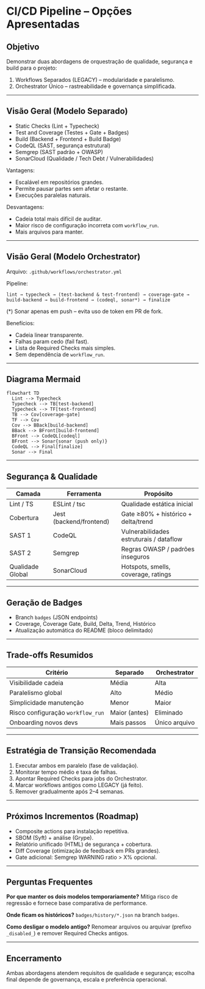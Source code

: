 # CI/CD Pipeline – Opções Apresentadas

## Objetivo
Demonstrar duas abordagens de orquestração de qualidade, segurança e build para o projeto:
1. Workflows Separados (LEGACY) – modularidade e paralelismo.
2. Orchestrator Único – rastreabilidade e governança simplificada.

---
## Visão Geral (Modelo Separado)
- Static Checks (Lint + Typecheck)
- Test and Coverage (Testes + Gate + Badges)
- Build (Backend + Frontend + Build Badge)
- CodeQL (SAST, segurança estrutural)
- Semgrep (SAST padrão + OWASP)
- SonarCloud (Qualidade / Tech Debt / Vulnerabilidades)

Vantagens:
- Escalável em repositórios grandes.
- Permite pausar partes sem afetar o restante.
- Execuções paralelas naturais.

Desvantagens:
- Cadeia total mais difícil de auditar.
- Maior risco de configuração incorreta com `workflow_run`.
- Mais arquivos para manter.

---
## Visão Geral (Modelo Orchestrator)
Arquivo: `.github/workflows/orchestrator.yml`

Pipeline:
```
lint → typecheck → (test-backend & test-frontend) → coverage-gate → build-backend → build-frontend → (codeql, sonar*) → finalize
```
(*) Sonar apenas em push – evita uso de token em PR de fork.

Benefícios:
- Cadeia linear transparente.
- Falhas param cedo (fail fast).
- Lista de Required Checks mais simples.
- Sem dependência de `workflow_run`.

---
## Diagrama Mermaid
```mermaid
flowchart TD
  Lint --> Typecheck
  Typecheck --> TB[test-backend]
  Typecheck --> TF[test-frontend]
  TB --> Cov[coverage-gate]
  TF --> Cov
  Cov --> BBack[build-backend]
  BBack --> BFront[build-frontend]
  BFront --> CodeQL[codeql]
  BFront --> Sonar{sonar (push only)}
  CodeQL --> Final[finalize]
  Sonar --> Final
```

---
## Segurança & Qualidade
| Camada | Ferramenta | Propósito |
|--------|------------|-----------|
| Lint / TS | ESLint / tsc | Qualidade estática inicial |
| Cobertura | Jest (backend/frontend) | Gate ≥80% + histórico + delta/trend |
| SAST 1 | CodeQL | Vulnerabilidades estruturais / dataflow |
| SAST 2 | Semgrep | Regras OWASP / padrões inseguros |
| Qualidade Global | SonarCloud | Hotspots, smells, coverage, ratings |

---
## Geração de Badges
- Branch `badges` (JSON endpoints)
- Coverage, Coverage Gate, Build, Delta, Trend, Histórico
- Atualização automática do README (bloco delimitado)

---
## Trade-offs Resumidos
| Critério | Separado | Orchestrator |
|----------|----------|--------------|
| Visibilidade cadeia | Média | Alta |
| Paralelismo global | Alto | Médio |
| Simplicidade manutenção | Menor | Maior |
| Risco configuração `workflow_run` | Maior (antes) | Eliminado |
| Onboarding novos devs | Mais passos | Único arquivo |

---
## Estratégia de Transição Recomendada
1. Executar ambos em paralelo (fase de validação).
2. Monitorar tempo médio e taxa de falhas.
3. Apontar Required Checks para jobs do Orchestrator.
4. Marcar workflows antigos como LEGACY (já feito).
5. Remover gradualmente após 2–4 semanas.

---
## Próximos Incrementos (Roadmap)
- Composite actions para instalação repetitiva.
- SBOM (Syft) + análise (Grype).
- Relatório unificado (HTML) de segurança + cobertura.
- Diff Coverage (otimização de feedback em PRs grandes).
- Gate adicional: Semgrep WARNING ratio > X% opcional.

---
## Perguntas Frequentes
**Por que manter os dois modelos temporariamente?**
Mitiga risco de regressão e fornece base comparativa de performance.

**Onde ficam os históricos?**
`badges/history/*.json` na branch `badges`.

**Como desligar o modelo antigo?**
Renomear arquivos ou arquivar (prefixo `_disabled_`) e remover Required Checks antigos.

---
## Encerramento
Ambas abordagens atendem requisitos de qualidade e segurança; escolha final depende de governança, escala e preferência operacional.
